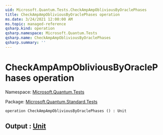 ```yaml
---
uid: Microsoft.Quantum.Tests.CheckAmpAmpObliviousByOraclePhases
title: CheckAmpAmpObliviousByOraclePhases operation
ms.date: 3/24/2021 12:00:00 AM
ms.topic: managed-reference
qsharp.kind: operation
qsharp.namespace: Microsoft.Quantum.Tests
qsharp.name: CheckAmpAmpObliviousByOraclePhases
qsharp.summary: ''
---
```


# CheckAmpAmpObliviousByOraclePhases operation

Namespace: [Microsoft.Quantum.Tests](xref:Microsoft.Quantum.Tests)

Package: [Microsoft.Quantum.Standard.Tests](https://nuget.org/packages/Microsoft.Quantum.Standard.Tests)




```qsharp
operation CheckAmpAmpObliviousByOraclePhases () : Unit
```


## Output : [Unit](xref:microsoft.quantum.lang-ref.unit)

